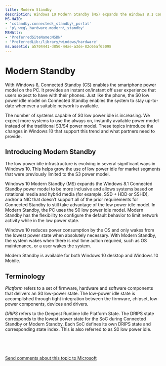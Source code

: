 ```yaml
---
title: Modern Standby
description: Windows 10 Modern Standby (MS) expands the Windows 8.1 Connected Standby power model to be more inclusive and allows systems based on rotational media and hybrid media (for example, SSD + HDD or SSHD), and/or a NIC that doesn’t support all of the prior requirements for Connected Standby to still take advantage of the low power idle model. In Modern Standby, the PC uses the S0 low power idle model. Modern Standby has the flexibility to configure the default behavior to limit network activity while in the low power state.
MS-HAID:
- 'cstandby.connected\_standby\_portal'
- 'p\_weg\_hardware.modern\_standby'
MSHAttr:
- 'PreferredSiteName:MSDN'
- 'PreferredLib:/library/windows/hardware'
ms.assetid: a5704441-d856-44ae-a3de-82c66af65098
---
```


# Modern Standby


With Windows 8, Connected Standby (CS) enables the smartphone power model on the PC. It provides an instant on/instant off user experience that users expect to have with their phones. Just like the phone, the S0 low power idle model on Connected Standby enables the system to stay up-to-date whenever a suitable network is available.

The number of systems capable of S0 low power idle is increasing. We expect more systems to use the always on, instantly available power model instead of the traditional S3/S4 power model. These topics introduce the changes in Windows 10 that support this trend and what partners need to provide.

## Introducing Modern Standby


The low power idle infrastructure is evolving in several significant ways in Windows 10. This helps grow the use of low power idle for market segments that were previously limited to the S3 power model.

Windows 10 Modern Standby (MS) expands the Windows 8.1 Connected Standby power model to be more inclusive and allows systems based on rotational media and hybrid media (for example, SSD + HDD or SSHD), and/or a NIC that doesn’t support all of the prior requirements for Connected Standby to still take advantage of the low power idle model. In Modern Standby, the PC uses the S0 low power idle model. Modern Standby has the flexibility to configure the default behavior to limit network activity while in the low power state.

Windows 10 reduces power consumption by the OS and only wakes from the lowest power state when absolutely necessary. With Modern Standby, the system wakes when there is real time action required, such as OS maintenance, or a user wakes the system.

Modern Standby is available for both Windows 10 desktop and Windows 10 Mobile.

## Terminology


*Platform* refers to a set of firmware, hardware and software components that delivers an S0 low-power state. The low-power idle state is accomplished through tight integration between the firmware, chipset, low-power components, devices and drivers.

*DRIPS* refers to the Deepest Runtime Idle Platform State. The DRIPS state corresponds to the lowest power state for the SoC during Connected Standby or Modern Standby. Each SoC defines its own DRIPS state and corresponding state index. This is also referred to as S0 low power idle.

 

 

[Send comments about this topic to Microsoft](mailto:wsddocfb@microsoft.com?subject=Documentation%20feedback%20%5Bp_WEG_Hardware\p_weg_hardware%5D:%20Modern%20Standby%20%20RELEASE:%20%285/9/2016%29&body=%0A%0APRIVACY%20STATEMENT%0A%0AWe%20use%20your%20feedback%20to%20improve%20the%20documentation.%20We%20don't%20use%20your%20email%20address%20for%20any%20other%20purpose,%20and%20we'll%20remove%20your%20email%20address%20from%20our%20system%20after%20the%20issue%20that%20you're%20reporting%20is%20fixed.%20While%20we're%20working%20to%20fix%20this%20issue,%20we%20might%20send%20you%20an%20email%20message%20to%20ask%20for%20more%20info.%20Later,%20we%20might%20also%20send%20you%20an%20email%20message%20to%20let%20you%20know%20that%20we've%20addressed%20your%20feedback.%0A%0AFor%20more%20info%20about%20Microsoft's%20privacy%20policy,%20see%20http://privacy.microsoft.com/default.aspx. "Send comments about this topic to Microsoft")




